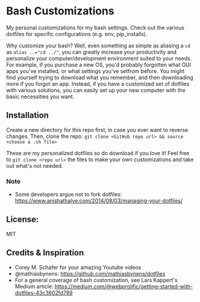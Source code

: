 # Bash Customizations

My personal customizations for my bash settings. Check out the various dotfiles for specific configurations (e.g. env, pip_installs).

  Why customize your bash? Well, even something as simple as aliasing a `cd` as `alias ..="cd ../"`, you can greatly increase your productivity and personalize your computer/development environment suited to your needs. For example, if you purchase a new OS, you'd probably forgotten what GUI apps you've installed, or what settings you've setfrom before. You might find yourself trying to download what you remember, and then downloading more if you forgot an app.
  Instead, if you have a customized set of dotfiles with various solutions, you can easily set up your new computer with the basic necessities you want.

## Installation

Create a new directory for this repo first, in case you ever want to reverse changes. Then, clone the repo:
`git clone <GitHub repo url> && source <choose a .sh file>`

These are my personalized dotfiles so do download if you love it! Feel free to `git clone <repo url>` the files to make your own customizations and take out what's not needed.

### Note
- Some developers argue not to fork dotfiles: https://www.anishathalye.com/2014/08/03/managing-your-dotfiles/

## License:
MIT

## Credits & Inspiration
- Corey M. Schafer for your amazing Youtube videos
- @mathiasbynens: https://github.com/mathiasbynens/dotfiles
- For a general coverage of bash customization, see Lars Kappert's Medium article: https://medium.com/@webprolific/getting-started-with-dotfiles-43c3602fd789
